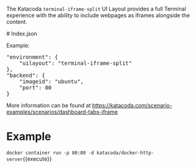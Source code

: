 The Katacoda `terminal-iframe-split` UI Layout provides a full Terminal experience with the ability to include webpages as iframes alongside the content.

# Index.json

Example:

<pre>
"environment": {
    "uilayout": "terminal-iframe-split"
},
"backend": {
    "imageid": "ubuntu",
    "port": 80
}
</pre>

More information can be found at https://katacoda.com/scenario-examples/scenarios/dashboard-tabs-iframe

# Example

`docker container run -p 80:80 -d katacoda/docker-http-server`{{execute}}
